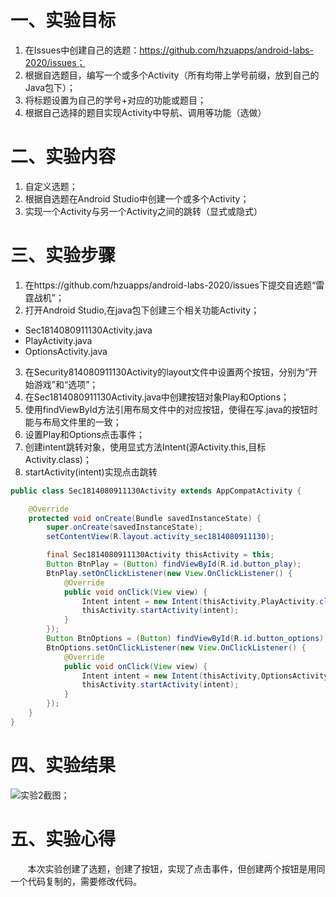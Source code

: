 # 一、实验目标

1. 在Issues中创建自己的选题：https://github.com/hzuapps/android-labs-2020/issues；
2. 根据自选题目，编写一个或多个Activity（所有均带上学号前缀，放到自己的Java包下）；
3. 将标题设置为自己的学号+对应的功能或题目；
4. 根据自己选择的题目实现Activity中导航、调用等功能（选做）

# 二、实验内容

1. 自定义选题；
2. 根据自选题在Android Studio中创建一个或多个Activity；
3. 实现一个Activity与另一个Activity之间的跳转（显式或隐式）

# 三、实验步骤

1. 在https://github.com/hzuapps/android-labs-2020/issues下提交自选题“雷霆战机”；
2. 打开Android Studio,在java包下创建三个相关功能Activity；
- Sec1814080911130Activity.java
- PlayActivity.java
- OptionsActivity.java
3. 在Security814080911130Activity的layout文件中设置两个按钮，分别为“开始游戏”和“选项”；
4. 在Sec1814080911130Activity.java中创建按钮对象Play和Options；
5. 使用findViewById方法引用布局文件中的对应按钮，使得在写.java的按钮时能与布局文件里的一致；
6. 设置Play和Options点击事件；
7. 创建intent跳转对象，使用显式方法Intent(源Activity.this,目标Activity.class)；
8. startActivity(intent)实现点击跳转
```java
public class Sec1814080911130Activity extends AppCompatActivity {

    @Override
    protected void onCreate(Bundle savedInstanceState) {
        super.onCreate(savedInstanceState);
        setContentView(R.layout.activity_sec1814080911130);

        final Sec1814080911130Activity thisActivity = this;
        Button BtnPlay = (Button) findViewById(R.id.button_play);
        BtnPlay.setOnClickListener(new View.OnClickListener() {
            @Override
            public void onClick(View view) {
                Intent intent = new Intent(thisActivity,PlayActivity.class);
                thisActivity.startActivity(intent);
            }
        });
        Button BtnOptions = (Button) findViewById(R.id.button_options);
        BtnOptions.setOnClickListener(new View.OnClickListener() {
            @Override
            public void onClick(View view) {
                Intent intent = new Intent(thisActivity,OptionsActivity.class);
                thisActivity.startActivity(intent);
            }
        });
    }
}

```

# 四、实验结果

![实验2截图](./labs/lab2.png)；


# 五、实验心得

&#160; &#160; &#160; &#160;本次实验创建了选题，创建了按钮，实现了点击事件，但创建两个按钮是用同一个代码复制的，需要修改代码。

